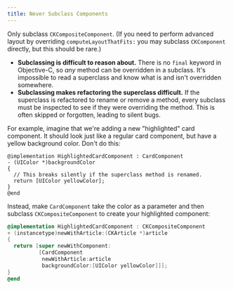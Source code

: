 ```yaml
---
title: Never Subclass Components
---
```


Only subclass `CKCompositeComponent`. (If you need to perform advanced layout by overriding `computeLayoutThatFits:` you may subclass `CKComponent` directly, but this should be rare.)

- **Subclassing is difficult to reason about.** There is no `final` keyword in Objective-C, so *any* method can be overridden in a subclass. It's impossible to read a superclass and know what is and isn't overridden somewhere.
- **Subclassing makes refactoring the superclass difficult.** If the superclass is refactored to rename or remove a method, every subclass must be inspected to see if they were overriding the method. This is often skipped or forgotten, leading to silent bugs.

For example, imagine that we're adding a new "highlighted" card component. It should look just like a regular card component, but have a yellow background color. Don't do this:

```objectivec-redhighlight
@implementation HighlightedCardComponent : CardComponent
- (UIColor *)backgroundColor
{
  // This breaks silently if the superclass method is renamed.
  return [UIColor yellowColor];
}
@end
```

Instead, make `CardComponent` take the color as a parameter and then subclass `CKCompositeComponent` to create your highlighted component:

```objectivec
@implementation HighlightedCardComponent : CKCompositeComponent
+ (instancetype)newWithArticle:(CKArticle *)article
{
  return [super newWithComponent:
          [CardComponent
           newWithArticle:article
           backgroundColor:[UIColor yellowColor]]];
}
@end
```
